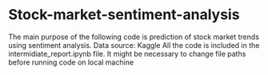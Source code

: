 # Stock-market-sentiment-analysis
The main purpose of the following code is prediction of stock market trends using sentiment analysis. 
Data source: Kaggle
All the code is included in the intermidiate_report.ipynb file. It might be necessary to change file paths before running code on local machine 
